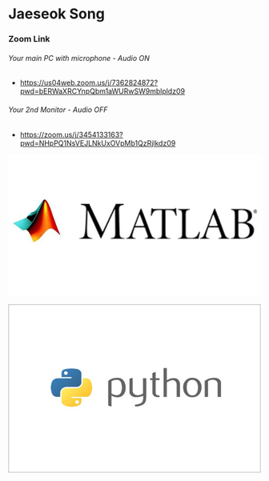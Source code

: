 # Jaeseok Song

### Zoom Link

###### Your main PC with microphone - Audio ON

- https://us04web.zoom.us/j/7362824872?pwd=bERWaXRCYnpQbm1aWURwSW9mblpldz09

###### Your 2nd Monitor - Audio OFF

- https://zoom.us/j/3454133163?pwd=NHpPQ1NsVEJLNkUxOVpMb1QzRjlkdz09



![img_matlab](/img/img_matlab.jpg)

![img_matlab](/img/img_python.jpg)

